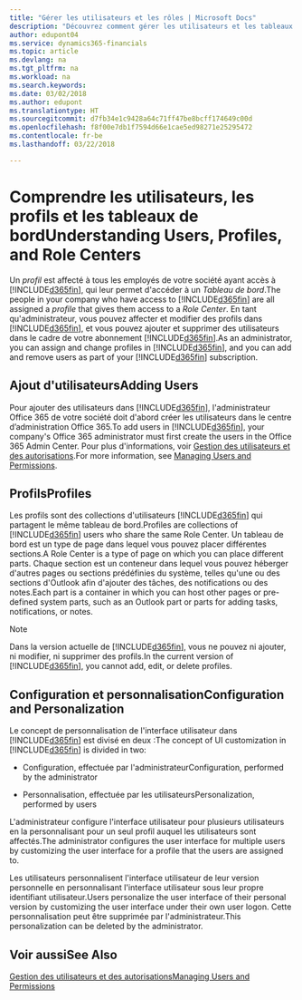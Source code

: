 ```yaml
---
title: "Gérer les utilisateurs et les rôles | Microsoft Docs"
description: "Découvrez comment gérer les utilisateurs et les tableaux de bord dans Finance and Operations, Business edition."
author: edupont04
ms.service: dynamics365-financials
ms.topic: article
ms.devlang: na
ms.tgt_pltfrm: na
ms.workload: na
ms.search.keywords: 
ms.date: 03/02/2018
ms.author: edupont
ms.translationtype: HT
ms.sourcegitcommit: d7fb34e1c9428a64c71ff47be8bcff174649c00d
ms.openlocfilehash: f8f00e7db1f7594d66e1cae5ed98271e25295472
ms.contentlocale: fr-be
ms.lasthandoff: 03/22/2018

---
```

# <a name="understanding-users-profiles-and-role-centers"></a><span data-ttu-id="3b86f-103">Comprendre les utilisateurs, les profils et les tableaux de bord</span><span class="sxs-lookup"><span data-stu-id="3b86f-103">Understanding Users, Profiles, and Role Centers</span></span>
<span data-ttu-id="3b86f-104">Un *profil* est affecté à tous les employés de votre société ayant accès à [!INCLUDE[d365fin](includes/d365fin_md.md)], qui leur permet d'accéder à un *Tableau de bord*.</span><span class="sxs-lookup"><span data-stu-id="3b86f-104">The people in your company who have access to [!INCLUDE[d365fin](includes/d365fin_md.md)] are all assigned a *profile* that gives them access to a *Role Center*.</span></span> <span data-ttu-id="3b86f-105">En tant qu'administrateur, vous pouvez affecter et modifier des profils dans [!INCLUDE[d365fin](includes/d365fin_md.md)], et vous pouvez ajouter et supprimer des utilisateurs dans le cadre de votre abonnement [!INCLUDE[d365fin](includes/d365fin_md.md)].</span><span class="sxs-lookup"><span data-stu-id="3b86f-105">As an administrator, you can assign and change profiles in [!INCLUDE[d365fin](includes/d365fin_md.md)], and you can add and remove users as part of your [!INCLUDE[d365fin](includes/d365fin_md.md)] subscription.</span></span>  

## <a name="adding-users"></a><span data-ttu-id="3b86f-106">Ajout d'utilisateurs</span><span class="sxs-lookup"><span data-stu-id="3b86f-106">Adding Users</span></span>
<span data-ttu-id="3b86f-107">Pour ajouter des utilisateurs dans [!INCLUDE[d365fin](includes/d365fin_md.md)], l'administrateur Office 365 de votre société doit d'abord créer les utilisateurs dans le centre d’administration Office 365.</span><span class="sxs-lookup"><span data-stu-id="3b86f-107">To add users in [!INCLUDE[d365fin](includes/d365fin_md.md)], your company's Office 365 administrator must first create the users in the Office 365 Admin Center.</span></span> <span data-ttu-id="3b86f-108">Pour plus d'informations, voir [Gestion des utilisateurs et des autorisations](ui-how-users-permissions.md).</span><span class="sxs-lookup"><span data-stu-id="3b86f-108">For more information, see [Managing Users and Permissions](ui-how-users-permissions.md).</span></span>  

## <a name="profiles"></a><span data-ttu-id="3b86f-109">Profils</span><span class="sxs-lookup"><span data-stu-id="3b86f-109">Profiles</span></span>
<span data-ttu-id="3b86f-110">Les profils sont des collections d'utilisateurs [!INCLUDE[d365fin](includes/d365fin_md.md)] qui partagent le même tableau de bord.</span><span class="sxs-lookup"><span data-stu-id="3b86f-110">Profiles are collections of [!INCLUDE[d365fin](includes/d365fin_md.md)] users who share the same Role Center.</span></span> <span data-ttu-id="3b86f-111">Un tableau de bord est un type de page dans lequel vous pouvez placer différentes sections.</span><span class="sxs-lookup"><span data-stu-id="3b86f-111">A Role Center is a type of page on which you can place different parts.</span></span> <span data-ttu-id="3b86f-112">Chaque section est un conteneur dans lequel vous pouvez héberger d'autres pages ou sections prédéfinies du système, telles qu'une ou des sections d'Outlook afin d'ajouter des tâches, des notifications ou des notes.</span><span class="sxs-lookup"><span data-stu-id="3b86f-112">Each part is a container in which you can host other pages or pre-defined system parts, such as an Outlook part or parts for adding tasks, notifications, or notes.</span></span>  

> [!NOTE]  
>  <span data-ttu-id="3b86f-113">Dans la version actuelle de [!INCLUDE[d365fin](includes/d365fin_md.md)], vous ne pouvez ni ajouter, ni modifier, ni supprimer des profils.</span><span class="sxs-lookup"><span data-stu-id="3b86f-113">In the current version of [!INCLUDE[d365fin](includes/d365fin_md.md)], you cannot add, edit, or delete profiles.</span></span>  

## <a name="configuration-and-personalization"></a><span data-ttu-id="3b86f-114">Configuration et personnalisation</span><span class="sxs-lookup"><span data-stu-id="3b86f-114">Configuration and Personalization</span></span>
<span data-ttu-id="3b86f-115">Le concept de personnalisation de l'interface utilisateur dans [!INCLUDE[d365fin](includes/d365fin_md.md)] est divisé en deux :</span><span class="sxs-lookup"><span data-stu-id="3b86f-115">The concept of UI customization in [!INCLUDE[d365fin](includes/d365fin_md.md)] is divided in two:</span></span>  

-   <span data-ttu-id="3b86f-116">Configuration, effectuée par l'administrateur</span><span class="sxs-lookup"><span data-stu-id="3b86f-116">Configuration, performed by the administrator</span></span>  

-   <span data-ttu-id="3b86f-117">Personnalisation, effectuée par les utilisateurs</span><span class="sxs-lookup"><span data-stu-id="3b86f-117">Personalization, performed by users</span></span>  

<span data-ttu-id="3b86f-118">L'administrateur configure l'interface utilisateur pour plusieurs utilisateurs en la personnalisant pour un seul profil auquel les utilisateurs sont affectés.</span><span class="sxs-lookup"><span data-stu-id="3b86f-118">The administrator configures the user interface for multiple users by customizing the user interface for a profile that the users are assigned to.</span></span>  

<span data-ttu-id="3b86f-119">Les utilisateurs personnalisent l'interface utilisateur de leur version personnelle en personnalisant l'interface utilisateur sous leur propre identifiant utilisateur.</span><span class="sxs-lookup"><span data-stu-id="3b86f-119">Users personalize the user interface of their personal version by customizing the user interface under their own user logon.</span></span> <span data-ttu-id="3b86f-120">Cette personnalisation peut être supprimée par l'administrateur.</span><span class="sxs-lookup"><span data-stu-id="3b86f-120">This personalization can be deleted by the administrator.</span></span>  

## <a name="see-also"></a><span data-ttu-id="3b86f-121">Voir aussi</span><span class="sxs-lookup"><span data-stu-id="3b86f-121">See Also</span></span>  
[<span data-ttu-id="3b86f-122">Gestion des utilisateurs et des autorisations</span><span class="sxs-lookup"><span data-stu-id="3b86f-122">Managing Users and Permissions</span></span>](ui-how-users-permissions.md)  
<!-- [Customize the User Interface](../customize-the-user-interface.md)   
 [Security Overview](../Security%20Overview.md)-->

